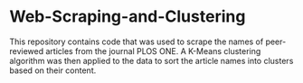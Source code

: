 # Web-Scraping-and-Clustering
This repository contains code that was used to scrape the names of peer-reviewed articles from the journal PLOS ONE. A K-Means clustering algorithm was then applied to the data to sort the article names into clusters based on their content. 
